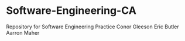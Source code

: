 # Software-Engineering-CA
Repository for Software Engineering Practice 
Conor Gleeson  Eric Butler  Aarron Maher


